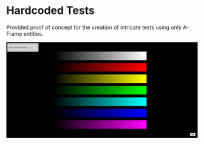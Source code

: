 # Hardcoded Tests

Provided proof of concept for the creation of intricate tests using only A-Frame entities.

![plot](../Images/hardcoded.PNG)
